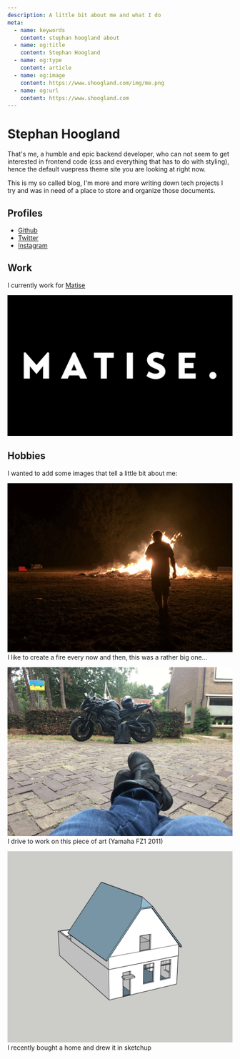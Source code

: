 ```yaml
---
description: A little bit about me and what I do
meta:
  - name: keywords
    content: stephan hoogland about
  - name: og:title
    content: Stephan Hoogland
  - name: og:type
    content: article
  - name: og:image
    content: https://www.shoogland.com/img/me.png
  - name: og:url
    content: https://www.shoogland.com
---
```


# Stephan Hoogland

That's me, a humble and epic backend developer, who can not seem to get interested in frontend code (css and everything that has to do with styling), hence the default vuepress theme site you are looking at right now.

This is my so called blog, I'm more and more writing down tech projects I try and was in need of a place to store and organize those documents.

## Profiles

- [Github](https://github.com/shoogland)
- [Twitter](https://twitter.com/s_hoogland)
- [Instagram](https://instagram.com/s_hoogland)

## Work

I currently work for [Matise](https://matise.nl)

![Matise Logo](./assets/matise.png)

## Hobbies

I wanted to add some images that tell a little bit about me:

![Me walking towards a fire](./assets/me-walking-to-fire.png)
I like to create a fire every now and then, this was a rather big one...

![My Motor](./assets/my-motor.jpg)
I drive to work on this piece of art (Yamaha FZ1 2011)

<a rel="ar" href="/ar/my-home.usdz">
	<img src="./assets/my-home.png">
</a>
I recently bought a home and drew it in sketchup
